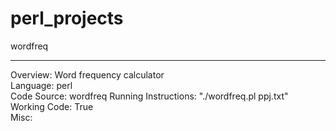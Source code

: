 perl_projects
=============

wordfreq<hr>
Overview: Word frequency calculator <br>
Language: perl <br>
Code Source: wordfreq
Running Instructions: "./wordfreq.pl ppj.txt" <br>
Working Code: True <br>
Misc: <br>
